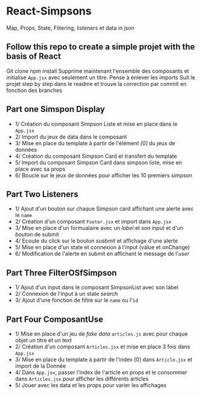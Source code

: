# React-Simpsons
Map, Props, State, Filtering, listeners et data in json

## Follow this repo to create a simple projet with the basis of React
Git clone
npm install
Supprime maintenant l'ensemble des composants et initialise `App.jsx` avec seulement un titre. Pense à enlever les imports
Suit le projet step by step dans le readme et trouve la correction par commit en fonction des branches

## Part one Simspon Display
- 1/ Création du composant Simpson Liste et mise en place dans le `App.jsx`
- 2/ Import du jeux de data dans le composant
- 3/ Mise en place du template à partir de l'élément *[0]* du jeux de données
- 4/ Création du composant Simpson Card et transfert du template
- 5/ Import du composant Simpson Card dans simpson liste, mise en place avec sa props
- 6/ Boucle sur le jeux de données pour afficher les 10 premiers simpson

## Part Two Listeners
- 1/ Ajout d'un bouton sur chaque Simpson card affichant une alerte avec le `name`
- 2/ Création d'un composant `Footer.jsx` et import dans `App.jsx`
- 3/ Mise en place d'un formualaire avec un *label* et son *input* et d'un *bouton* de submit
- 4/ Ecoute du click sur le bouton *susbmit* et affichage d'une alerte
- 5/ Mise en place d'un state et connexion à l'input (value et onChange)
- 6/ Modification de l'alerte en submit en affichant le message de l'*user*

## Part Three FilterOSfSimpson
- 1/ Ajout d'un input dans le composant SimpsonList avec son label
- 2/ Connexion de l'input à un state *search*
- 3/ Ajout d'une fonction de filtre sur le `name` ou l'`ìd`


## Part Four ComposantUse
- 1/ Mise en place d'un jeu de *fake data* `articles.js` avec pour chaque objet un titre et un text
- 2/ Création d'un composant `Articles.jsx` et mise en place 3 fois dans `App.jsx`
- 3/ Mise en place du template à partir de l'index [0] dans `Article.jsx` et import de la Donnée
- 4/ Dans `App.jsx`, passer l'index de l'article en props et le consommer dans `Articles.jsx` pour afficher les différents articles
- 5/ Jouer avec les data et les props pour varier les affichages

